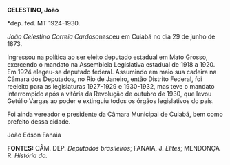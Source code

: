 **CELESTINO, João**

\*dep. fed. MT 1924-1930.

*João Celestino Correia Cardoso*nasceu em Cuiabá no dia 29 de junho de
1873.

Ingressou na política ao ser eleito deputado estadual em Mato Grosso,
exercendo o mandato na Assembleia Legislativa estadual de 1918 a 1920.
Em 1924 elegeu-se deputado federal. Assumindo em maio sua cadeira na
Câmara dos Deputados, no Rio de Janeiro, então Distrito Federal, foi
reeleito para as legislaturas 1927-1929 e 1930-1932, mas teve o mandato
interrompido após a vitória da Revolução de outubro de 1930, que levou
Getúlio Vargas ao poder e extinguiu todos os órgãos legislativos do
país.

Foi ainda vereador e presidente da Câmara Municipal de Cuiabá, bem como
prefeito dessa cidade.

João Edson Fanaia

**FONTES:** CÂM. DEP. *Deputados brasileiros*; FANAIA, J. *Elites*;
MENDONÇA R. *História do.*
